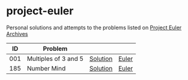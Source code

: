 # project-euler
Personal solutions and attempts to the problems listed on [Project Euler Archives](https://projecteuler.net/archives)


| ID | Problem | | |
|-|-|-|-|
| 001 | Multiples of 3 and 5 | [Solution](https://github.com/enzoblindow/project-euler/tree/master/p001) | [Euler](https://projecteuler.net/problem=1) |
| 185 | Number Mind | [Solution](https://github.com/enzoblindow/project-euler/tree/master/p185) | [Euler](https://projecteuler.net/problem=185) |

